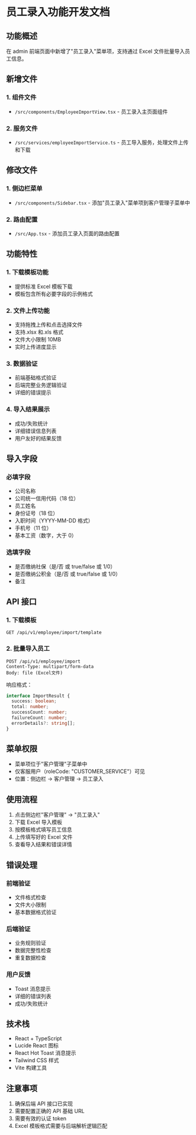 # 员工录入功能开发文档

## 功能概述

在 admin 前端页面中新增了"员工录入"菜单项，支持通过 Excel 文件批量导入员工信息。

## 新增文件

### 1. 组件文件

- `/src/components/EmployeeImportView.tsx` - 员工录入主页面组件

### 2. 服务文件

- `/src/services/employeeImportService.ts` - 员工导入服务，处理文件上传和下载

## 修改文件

### 1. 侧边栏菜单

- `/src/components/Sidebar.tsx` - 添加"员工录入"菜单项到客户管理子菜单中

### 2. 路由配置

- `/src/App.tsx` - 添加员工录入页面的路由配置

## 功能特性

### 1. 下载模板功能

- 提供标准 Excel 模板下载
- 模板包含所有必要字段的示例格式

### 2. 文件上传功能

- 支持拖拽上传和点击选择文件
- 支持.xlsx 和.xls 格式
- 文件大小限制 10MB
- 实时上传进度显示

### 3. 数据验证

- 前端基础格式验证
- 后端完整业务逻辑验证
- 详细的错误提示

### 4. 导入结果展示

- 成功/失败统计
- 详细错误信息列表
- 用户友好的结果反馈

## 导入字段

### 必填字段

- 公司名称
- 公司统一信用代码（18 位）
- 员工姓名
- 身份证号（18 位）
- 入职时间（YYYY-MM-DD 格式）
- 手机号（11 位）
- 基本工资（数字，大于 0）

### 选填字段

- 是否缴纳社保（是/否 或 true/false 或 1/0）
- 是否缴纳公积金（是/否 或 true/false 或 1/0）
- 备注

## API 接口

### 1. 下载模板

```
GET /api/v1/employee/import/template
```

### 2. 批量导入员工

```
POST /api/v1/employee/import
Content-Type: multipart/form-data
Body: file (Excel文件)
```

响应格式：

```typescript
interface ImportResult {
  success: boolean;
  total: number;
  successCount: number;
  failureCount: number;
  errorDetails?: string[];
}
```

## 菜单权限

- 菜单项位于"客户管理"子菜单中
- 仅客服用户（roleCode: "CUSTOMER_SERVICE"）可见
- 位置：侧边栏 -> 客户管理 -> 员工录入

## 使用流程

1. 点击侧边栏"客户管理" -> "员工录入"
2. 下载 Excel 导入模板
3. 按模板格式填写员工信息
4. 上传填写好的 Excel 文件
5. 查看导入结果和错误详情

## 错误处理

### 前端验证

- 文件格式检查
- 文件大小限制
- 基本数据格式验证

### 后端验证

- 业务规则验证
- 数据完整性检查
- 重复数据检查

### 用户反馈

- Toast 消息提示
- 详细的错误列表
- 成功/失败统计

## 技术栈

- React + TypeScript
- Lucide React 图标
- React Hot Toast 消息提示
- Tailwind CSS 样式
- Vite 构建工具

## 注意事项

1. 确保后端 API 接口已实现
2. 需要配置正确的 API 基础 URL
3. 需要有效的认证 token
4. Excel 模板格式需要与后端解析逻辑匹配
